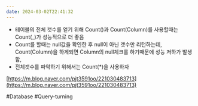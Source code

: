 ```yaml
---
date: 2024-03-02T22:41:32
---
```

- 테이블의 전체 갯수를 얻기 위해 Count()과 Count(Column)를 사용할때는 Count(_)가 성능적으로 더 좋음  
- Count를 할때는 null값을 확인한 후 null이 아닌 갯수만 리턴하는데, Count(Column)을 하게되면 Column의 null체크를 하기때문에 성능 저하가 발생함,  
- 전체갯수를 파악하기 위해서는 Count(*)을 사용하자

[https://m.blog.naver.com/pjt3591oo/221030483713](https://m.blog.naver.com/pjt3591oo/221030483713)

#Database 
#Query-turning 
